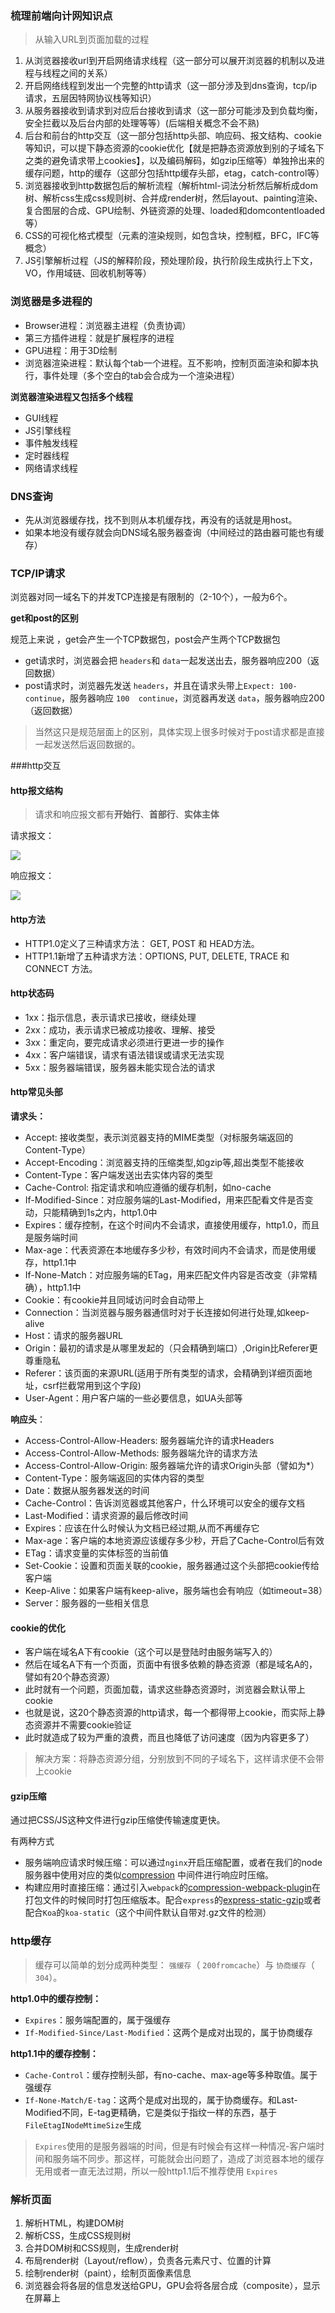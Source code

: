 ### 梳理前端向计网知识点

> 从输入URL到页面加载的过程

1. 从浏览器接收url到开启网络请求线程（这一部分可以展开浏览器的机制以及进程与线程之间的关系）
2. 开启网络线程到发出一个完整的http请求（这一部分涉及到dns查询，tcp/ip请求，五层因特网协议栈等知识）
3. 从服务器接收到请求到对应后台接收到请求（这一部分可能涉及到负载均衡，安全拦截以及后台内部的处理等等）(后端相关概念不会不熟)
4. 后台和前台的http交互（这一部分包括http头部、响应码、报文结构、cookie等知识，可以提下静态资源的cookie优化【就是把静态资源放到别的子域名下之类的避免请求带上cookies】，以及编码解码，如gzip压缩等）单独拎出来的缓存问题，http的缓存（这部分包括http缓存头部，etag，catch-control等）
6. 浏览器接收到http数据包后的解析流程（解析html-词法分析然后解析成dom树、解析css生成css规则树、合并成render树，然后layout、painting渲染、复合图层的合成、GPU绘制、外链资源的处理、loaded和domcontentloaded等）
7. CSS的可视化格式模型（元素的渲染规则，如包含块，控制框，BFC，IFC等概念）
8. JS引擎解析过程（JS的解释阶段，预处理阶段，执行阶段生成执行上下文，VO，作用域链、回收机制等等）



### 浏览器是多进程的

- Browser进程：浏览器主进程（负责协调）
- 第三方插件进程：就是扩展程序的进程
- GPU进程：用于3D绘制
- 浏览器渲染进程：默认每个tab一个进程。互不影响，控制页面渲染和脚本执行，事件处理（多个空白的tab会合成为一个渲染进程）



**浏览器渲染进程又包括多个线程**

- GUI线程
- JS引擎线程
- 事件触发线程
- 定时器线程
- 网络请求线程



### DNS查询

- 先从浏览器缓存找，找不到则从本机缓存找，再没有的话就是用host。
- 如果本地没有缓存就会向DNS域名服务器查询（中间经过的路由器可能也有缓存）



### TCP/IP请求

浏览器对同一域名下的并发TCP连接是有限制的（2-10个），一般为6个。



**get和post的区别**

规范上来说 ，get会产生一个TCP数据包，post会产生两个TCP数据包

- get请求时，浏览器会把 `headers`和 `data`一起发送出去，服务器响应200（返回数据）
- post请求时，浏览器先发送 `headers`，并且在请求头带上`Expect: 100-continue`，服务器响应 `100  continue`，浏览器再发送 `data`，服务器响应200（返回数据）

> 当然这只是规范层面上的区别，具体实现上很多时候对于post请求都是直接一起发送然后返回数据的。



###http交互

#### http报文结构

>  请求和响应报文都有**开始行**、**首部行**、**实体主体**

请求报文：

![](E:\myGit\prepare-for-interview\JavaScript\img\20170417103005064.jpg)



响应报文：

![](E:\myGit\prepare-for-interview\JavaScript\img\20170417102928111.jpg)

#### http方法

- HTTP1.0定义了三种请求方法： GET, POST 和 HEAD方法。
- HTTP1.1新增了五种请求方法：OPTIONS, PUT, DELETE, TRACE 和 CONNECT 方法。



#### http状态码

- 1xx：指示信息，表示请求已接收，继续处理
- 2xx：成功，表示请求已被成功接收、理解、接受
- 3xx：重定向，要完成请求必须进行更进一步的操作
- 4xx：客户端错误，请求有语法错误或请求无法实现
- 5xx：服务器端错误，服务器未能实现合法的请求



#### http常见头部

**请求头：**

- Accept: 接收类型，表示浏览器支持的MIME类型（对标服务端返回的Content-Type）
- Accept-Encoding：浏览器支持的压缩类型,如gzip等,超出类型不能接收
- Content-Type：客户端发送出去实体内容的类型
- Cache-Control: 指定请求和响应遵循的缓存机制，如no-cache
- If-Modified-Since：对应服务端的Last-Modified，用来匹配看文件是否变动，只能精确到1s之内，http1.0中
- Expires：缓存控制，在这个时间内不会请求，直接使用缓存，http1.0，而且是服务端时间
- Max-age：代表资源在本地缓存多少秒，有效时间内不会请求，而是使用缓存，http1.1中
- If-None-Match：对应服务端的ETag，用来匹配文件内容是否改变（非常精确），http1.1中
- Cookie：有cookie并且同域访问时会自动带上
- Connection：当浏览器与服务器通信时对于长连接如何进行处理,如keep-alive
- Host：请求的服务器URL
- Origin：最初的请求是从哪里发起的（只会精确到端口）,Origin比Referer更尊重隐私
- Referer：该页面的来源URL(适用于所有类型的请求，会精确到详细页面地址，csrf拦截常用到这个字段)
- User-Agent：用户客户端的一些必要信息，如UA头部等



**响应头**：

- Access-Control-Allow-Headers: 服务器端允许的请求Headers
- Access-Control-Allow-Methods: 服务器端允许的请求方法
- Access-Control-Allow-Origin: 服务器端允许的请求Origin头部（譬如为*）
- Content-Type：服务端返回的实体内容的类型
- Date：数据从服务器发送的时间
- Cache-Control：告诉浏览器或其他客户，什么环境可以安全的缓存文档
- Last-Modified：请求资源的最后修改时间
- Expires：应该在什么时候认为文档已经过期,从而不再缓存它
- Max-age：客户端的本地资源应该缓存多少秒，开启了Cache-Control后有效
- ETag：请求变量的实体标签的当前值
- Set-Cookie：设置和页面关联的cookie，服务器通过这个头部把cookie传给客户端
- Keep-Alive：如果客户端有keep-alive，服务端也会有响应（如timeout=38）
- Server：服务器的一些相关信息



#### cookie的优化

- 客户端在域名A下有cookie（这个可以是登陆时由服务端写入的）
- 然后在域名A下有一个页面，页面中有很多依赖的静态资源（都是域名A的，譬如有20个静态资源）
- 此时就有一个问题，页面加载，请求这些静态资源时，浏览器会默认带上cookie
- 也就是说，这20个静态资源的http请求，每一个都得带上cookie，而实际上静态资源并不需要cookie验证
- 此时就造成了较为严重的浪费，而且也降低了访问速度（因为内容更多了）

> 解决方案：将静态资源分组，分别放到不同的子域名下，这样请求便不会带上cookie



#### gzip压缩

通过把CSS/JS这种文件进行gzip压缩使传输速度更快。

有两种方式

- 服务端响应请求时候压缩：可以通过`nginx`开启压缩配置，或者在我们的node服务器中使用对应的类似[compression](https://github.com/expressjs/compression) 中间件进行响应时压缩。
- 构建应用时直接压缩：通过引入`webpack`的[compression-webpack-plugin](https://github.com/webpack-contrib/compression-webpack-plugin)在打包文件的时候同时打包压缩版本。配合`express`的[express-static-gzip](https://github.com/tkoenig89/express-static-gzip)或者配合`Koa`的`koa-static`（这个中间件默认自带对.gz文件的检测）



### http缓存

> 缓存可以简单的划分成两种类型： `强缓存`（ `200fromcache`）与 `协商缓存`（ `304`）。

**http1.0中的缓存控制：**

- `Expires`：服务端配置的，属于强缓存
- `If-Modified-Since/Last-Modified`：这两个是成对出现的，属于协商缓存

**http1.1中的缓存控制：**

- `Cache-Control`：缓存控制头部，有no-cache、max-age等多种取值。属于强缓存
- `If-None-Match/E-tag`：这两个是成对出现的，属于协商缓存。和Last-Modified不同，E-tag更精确，它是类似于指纹一样的东西，基于 `FileEtagINodeMtimeSize`生成

> `Expires`使用的是服务器端的时间，但是有时候会有这样一种情况-客户端时间和服务端不同步。那这样，可能就会出问题了，造成了浏览器本地的缓存无用或者一直无法过期，所以一般http1.1后不推荐使用 `Expires`



### 解析页面

1. 解析HTML，构建DOM树
2. 解析CSS，生成CSS规则树
3. 合并DOM树和CSS规则，生成render树
4. 布局render树（Layout/reflow），负责各元素尺寸、位置的计算
5. 绘制render树（paint），绘制页面像素信息
6. 浏览器会将各层的信息发送给GPU，GPU会将各层合成（composite），显示在屏幕上